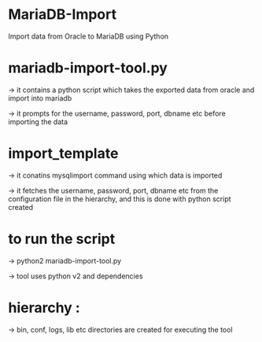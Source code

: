# MariaDB-Import
Import data from Oracle to MariaDB using Python 

# mariadb-import-tool.py 
-> it contains a python script which takes the exported data from oracle and import into mariadb

-> it prompts for the username, password, port, dbname etc before importing the data 

# import_template 
-> it conatins mysqlimport command using which data is imported

-> it fetches the username, password, port, dbname etc from the configuration file in the hierarchy, and this is done with python script created

# to run the script 
-> python2 mariadb-import-tool.py

-> tool uses python v2 and dependencies

# hierarchy :
-> bin, conf, logs, lib etc directories are created for executing the tool
